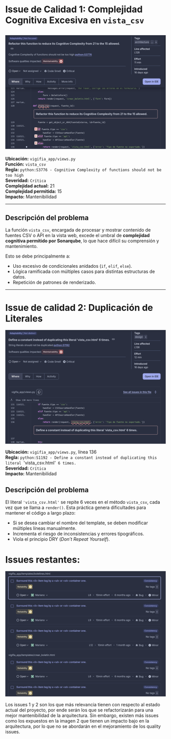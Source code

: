 # Issue de Calidad 1: Complejidad Cognitiva Excesiva en `vista_csv`

## ![alt text](image-1.png)

**Ubicación:** `vigifia_app/views.py`  
**Función:** `vista_csv`  
**Regla:** `python:S3776 - Cognitive Complexity of functions should not be too high`  
**Severidad:** `Crítica`   
**Complejidad actual:** 21  
**Complejidad permitida:** 15  
**Impacto:** Mantenibilidad

---

## Descripción del problema

La función `vista_csv`, encargada de procesar y mostrar contenido de fuentes CSV o API en la vista web, excede el umbral de **complejidad cognitiva permitido por Sonarqube**, lo que hace difícil su comprensión y mantenimiento.

Esto se debe principalmente a:

- Uso excesivo de condicionales anidados (`if`, `elif`, `else`).
- Lógica ramificada con múltiples casos para distintas estructuras de datos.
- Repetición de patrones de renderizado.

---


# Issue de calidad 2: Duplicación de Literales

![alt text](image.png)

**Ubicación:** `vigifia_app/views.py`, línea 136  
**Regla:** `python:S1192 - Define a constant instead of duplicating this literal `'vista_csv.html'` 6 times.`   
**Severidad:** `Crítica`  
**Impacto:** Mantenibilidad

## Descripción del problema

El literal `'vista_csv.html'` se repite 6 veces en el método `vista_csv`, cada vez que se llama a `render()`. Esta práctica genera dificultades para mantener el código a largo plazo:

- Si se desea cambiar el nombre del template, se deben modificar múltiples líneas manualmente.
- Incrementa el riesgo de inconsistencias y errores tipográficos.
- Viola el principio DRY (*Don’t Repeat Yourself*).


# Issues restantes:

![alt text](image-2.png)

Los issues 1 y 2 son los que más relevancia tienen con respecto al estado actual del proyecto, por ende serán los que se refactorizarán para una mejor mantenibilidad de la arquitectura. Sin embargo, existen más issues como los expuestos en la imagen 2 que tienen un impacto bajo en la arquitectura, por lo que no se abordarán en el mejoramiento de los quality issues.
